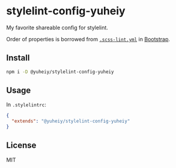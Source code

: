 # stylelint-config-yuheiy

My favorite shareable config for stylelint.

Order of properties is borrowed from [`.scss-lint.yml`](https://github.com/twbs/bootstrap/blob/v4-dev/.scss-lint.yml) in [Bootstrap](https://github.com/twbs/bootstrap/tree/v4-dev).

## Install

```bash
npm i -D @yuheiy/stylelint-config-yuheiy
```

## Usage

In `.stylelintrc`:

```json
{
  "extends": "@yuheiy/stylelint-config-yuheiy"
}
```

## License

MIT
